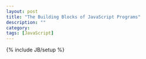 ```yaml
---
layout: post
title: "The Building Blocks of JavaScript Programs"
description: ""
category: 
tags: [JavaScript]
---
```

{% include JB/setup %}

